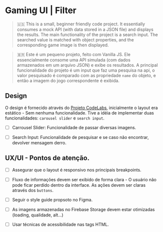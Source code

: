 <h1> Gaming UI | Filter</h1>

<div>
  
> 🇺🇸 This is a small, beginner friendly code project. It essentially consumes a mock API (with data stored in a JSON file) and displays the results.
> The main functionality of the project is a search input. The searched value is matched with object properties, and the corresponding game image is then displayed.

> 🇧🇷 Este é um pequeno projeto, feito com Vanilla JS. Ele essencialmente consome uma API simulada (com dados armazenados em um arquivo JSON) e exibe os resultados.
> A principal funcionalidade do projeto é um input que faz uma pesquisa na api, o valor pesquisado é comparado com as propriedade `name` do objeto, e então a imagem do jogo correspondente é exibida.  
 
</div>

<h2> Design </h2>

O design é fornecido através do <a href="https://github.com/iuricode/desafios-frontend">Projeto CodeLabs</a>, inicialmente o layout era estático - Sem nenhuma funcionalidade. Tive a idéia de implementar duas funcionalidades: `carousel slider` e  `search input`.

- [ ] Carrousel Slider: Funcionalidade de passar diversas imagens.

- [ ] Search Input: Funcionalidade de pesquisar e se caso não encontrar, devolver mensagem derro. 

<h2> UX/UI - Pontos de atenção. </h2>

- [ ] Assegurar que o layout é responsivo nos principais breakpoints.

- [ ] Fluxo de informações devem ser exibido de forma clara - O usuário não pode ficar perdido dentro da interface. As ações devem ser claras através dos `buttons`.

- [ ] Seguir o style guide propsoto no Figma.

- [ ] As imagens armazenadas no Firebase Storage devem estar otimizadas (loading, qualidade, alt...)

- [ ] Usar técnicas de acessibilidade nas tags HTML.
